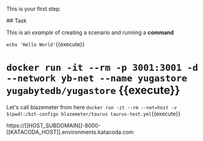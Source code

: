 This is your first step.

## Task

This is an _example_ of creating a scenario and running a **command**

`echo 'Hello World'`{{execute}}

# `docker run -it --rm -p 3001:3001 -d --network yb-net --name yugastore yugabytedb/yugastore` {{execute}} 

Let's call blazemeter from here
`docker run -it --rm --net=host -v $(pwd):/bzt-configs blazemeter/taurus taurus-test.yml`{{execute}}


https://[[HOST_SUBDOMAIN]]-8000-[[KATACODA_HOST]].environments.katacoda.com

